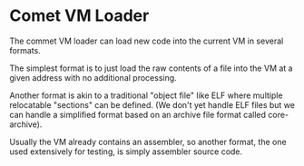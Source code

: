 # Comet VM Loader

The commet VM loader can load new code into the current VM in several
formats.

The simplest format is to just load the raw contents of a file into
the VM at a given address with no additional processing.

Another format is akin to a traditional "object file" like ELF where
multiple relocatable "sections" can be defined. (We don't yet handle
ELF files but we can handle a simplified format based on an archive
file format called core-archive).

Usually the VM already contains an assembler, so another format, the
one used extensively for testing, is simply assembler source code.
